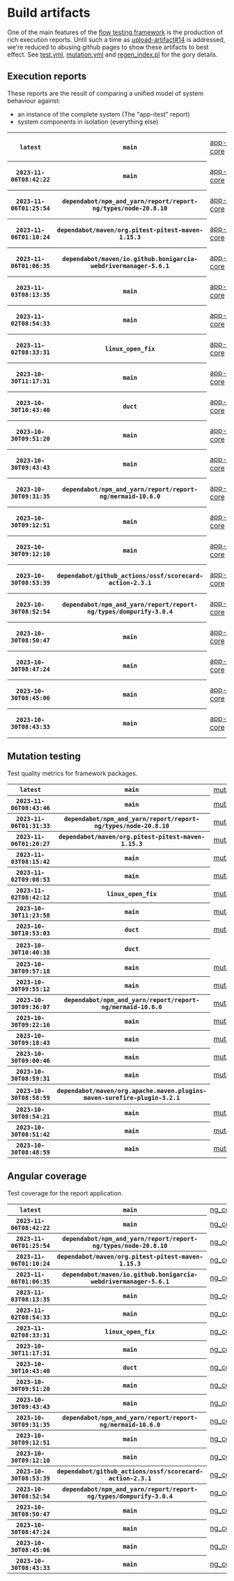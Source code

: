 # Build artifacts

One of the main features of the [flow testing framework](https://github.com/Mastercard/flow) is the production of rich execution reports.
Until such a time as [upload-artifact#14](https://github.com/actions/upload-artifact/issues/14) is addressed, we're reduced to abusing github pages to show these artifacts to best effect.
See [test.yml](https://github.com/Mastercard/flow/blob/main/.github/workflows/test.yml), [mutation.yml](https://github.com/Mastercard/flow/blob/main/.github/workflows/mutation.yml) and [regen_index.pl](https://github.com/Mastercard/flow/blob/pages/regen_index.pl) for the gory details.

## Execution reports

These reports are the result of comparing a unified model of system behaviour against:
 * an instance of the complete system (The "app-itest" report)
 * system components in isolation (everything else)

<!-- start:execution -->
<table>
	<tbody>
		<tr> <th><code>latest</code></th>
			 <th><code>main</code></th>
			<td><a href="execution/latest/app-core/target/mctf/latest/index.html">app-core</a></td>
			<td><a href="execution/latest/app-histogram/target/mctf/latest/index.html">app-histogram</a></td>
			<td><a href="execution/latest/app-itest/target/mctf/latest/index.html">app-itest</a></td>
			<td><a href="execution/latest/app-queue/target/mctf/latest/index.html">app-queue</a></td>
			<td><a href="execution/latest/app-store/target/mctf/latest/index.html">app-store</a></td>
			<td><a href="execution/latest/app-ui/target/mctf/latest/index.html">app-ui</a></td>
			<td><a href="execution/latest/app-web-ui/target/mctf/latest/index.html">app-web-ui</a></td>
		</tr>
		<tr> <th><code>2023-11-06T08:42:22</code></th>
			 <th><code>main</code></th>
			<td><a href="execution/1699260142/app-core/target/mctf/latest/index.html">app-core</a></td>
			<td><a href="execution/1699260142/app-histogram/target/mctf/latest/index.html">app-histogram</a></td>
			<td><a href="execution/1699260142/app-itest/target/mctf/latest/index.html">app-itest</a></td>
			<td><a href="execution/1699260142/app-queue/target/mctf/latest/index.html">app-queue</a></td>
			<td><a href="execution/1699260142/app-store/target/mctf/latest/index.html">app-store</a></td>
			<td><a href="execution/1699260142/app-ui/target/mctf/latest/index.html">app-ui</a></td>
			<td><a href="execution/1699260142/app-web-ui/target/mctf/latest/index.html">app-web-ui</a></td>
		</tr>
		<tr> <th><code>2023-11-06T01:25:54</code></th>
			 <th><code>dependabot/npm_and_yarn/report/report-ng/types/node-20.8.10</code></th>
			<td><a href="execution/1699233954/app-core/target/mctf/latest/index.html">app-core</a></td>
			<td><a href="execution/1699233954/app-histogram/target/mctf/latest/index.html">app-histogram</a></td>
			<td><a href="execution/1699233954/app-itest/target/mctf/latest/index.html">app-itest</a></td>
			<td><a href="execution/1699233954/app-queue/target/mctf/latest/index.html">app-queue</a></td>
			<td><a href="execution/1699233954/app-store/target/mctf/latest/index.html">app-store</a></td>
			<td><a href="execution/1699233954/app-ui/target/mctf/latest/index.html">app-ui</a></td>
			<td><a href="execution/1699233954/app-web-ui/target/mctf/latest/index.html">app-web-ui</a></td>
		</tr>
		<tr> <th><code>2023-11-06T01:10:24</code></th>
			 <th><code>dependabot/maven/org.pitest-pitest-maven-1.15.3</code></th>
			<td><a href="execution/1699233024/app-core/target/mctf/latest/index.html">app-core</a></td>
			<td><a href="execution/1699233024/app-histogram/target/mctf/latest/index.html">app-histogram</a></td>
			<td><a href="execution/1699233024/app-itest/target/mctf/latest/index.html">app-itest</a></td>
			<td><a href="execution/1699233024/app-queue/target/mctf/latest/index.html">app-queue</a></td>
			<td><a href="execution/1699233024/app-store/target/mctf/latest/index.html">app-store</a></td>
			<td><a href="execution/1699233024/app-ui/target/mctf/latest/index.html">app-ui</a></td>
			<td><a href="execution/1699233024/app-web-ui/target/mctf/latest/index.html">app-web-ui</a></td>
		</tr>
		<tr> <th><code>2023-11-06T01:06:35</code></th>
			 <th><code>dependabot/maven/io.github.bonigarcia-webdrivermanager-5.6.1</code></th>
			<td><a href="execution/1699232795/app-core/target/mctf/latest/index.html">app-core</a></td>
			<td><a href="execution/1699232795/app-histogram/target/mctf/latest/index.html">app-histogram</a></td>
			<td><a href="execution/1699232795/app-itest/target/mctf/latest/index.html">app-itest</a></td>
			<td><a href="execution/1699232795/app-queue/target/mctf/latest/index.html">app-queue</a></td>
			<td><a href="execution/1699232795/app-store/target/mctf/latest/index.html">app-store</a></td>
			<td><a href="execution/1699232795/app-ui/target/mctf/latest/index.html">app-ui</a></td>
			<td><a href="execution/1699232795/app-web-ui/target/mctf/latest/index.html">app-web-ui</a></td>
		</tr>
		<tr> <th><code>2023-11-03T08:13:35</code></th>
			 <th><code>main</code></th>
			<td><a href="execution/1698999215/app-core/target/mctf/latest/index.html">app-core</a></td>
			<td><a href="execution/1698999215/app-histogram/target/mctf/latest/index.html">app-histogram</a></td>
			<td><a href="execution/1698999215/app-itest/target/mctf/latest/index.html">app-itest</a></td>
			<td><a href="execution/1698999215/app-queue/target/mctf/latest/index.html">app-queue</a></td>
			<td><a href="execution/1698999215/app-store/target/mctf/latest/index.html">app-store</a></td>
			<td><a href="execution/1698999215/app-ui/target/mctf/latest/index.html">app-ui</a></td>
			<td><a href="execution/1698999215/app-web-ui/target/mctf/latest/index.html">app-web-ui</a></td>
		</tr>
		<tr> <th><code>2023-11-02T08:54:33</code></th>
			 <th><code>main</code></th>
			<td><a href="execution/1698915273/app-core/target/mctf/latest/index.html">app-core</a></td>
			<td><a href="execution/1698915273/app-histogram/target/mctf/latest/index.html">app-histogram</a></td>
			<td><a href="execution/1698915273/app-itest/target/mctf/latest/index.html">app-itest</a></td>
			<td><a href="execution/1698915273/app-queue/target/mctf/latest/index.html">app-queue</a></td>
			<td><a href="execution/1698915273/app-store/target/mctf/latest/index.html">app-store</a></td>
			<td><a href="execution/1698915273/app-ui/target/mctf/latest/index.html">app-ui</a></td>
			<td><a href="execution/1698915273/app-web-ui/target/mctf/latest/index.html">app-web-ui</a></td>
		</tr>
		<tr> <th><code>2023-11-02T08:33:31</code></th>
			 <th><code>linux_open_fix</code></th>
			<td><a href="execution/1698914011/app-core/target/mctf/latest/index.html">app-core</a></td>
			<td><a href="execution/1698914011/app-histogram/target/mctf/latest/index.html">app-histogram</a></td>
			<td><a href="execution/1698914011/app-itest/target/mctf/latest/index.html">app-itest</a></td>
			<td><a href="execution/1698914011/app-queue/target/mctf/latest/index.html">app-queue</a></td>
			<td><a href="execution/1698914011/app-store/target/mctf/latest/index.html">app-store</a></td>
			<td><a href="execution/1698914011/app-ui/target/mctf/latest/index.html">app-ui</a></td>
			<td><a href="execution/1698914011/app-web-ui/target/mctf/latest/index.html">app-web-ui</a></td>
		</tr>
		<tr> <th><code>2023-10-30T11:17:31</code></th>
			 <th><code>main</code></th>
			<td><a href="execution/1698664651/app-core/target/mctf/latest/index.html">app-core</a></td>
			<td><a href="execution/1698664651/app-histogram/target/mctf/latest/index.html">app-histogram</a></td>
			<td><a href="execution/1698664651/app-itest/target/mctf/latest/index.html">app-itest</a></td>
			<td><a href="execution/1698664651/app-queue/target/mctf/latest/index.html">app-queue</a></td>
			<td><a href="execution/1698664651/app-store/target/mctf/latest/index.html">app-store</a></td>
			<td><a href="execution/1698664651/app-ui/target/mctf/latest/index.html">app-ui</a></td>
			<td><a href="execution/1698664651/app-web-ui/target/mctf/latest/index.html">app-web-ui</a></td>
		</tr>
		<tr> <th><code>2023-10-30T10:43:40</code></th>
			 <th><code>duct</code></th>
			<td><a href="execution/1698662620/app-core/target/mctf/latest/index.html">app-core</a></td>
			<td><a href="execution/1698662620/app-histogram/target/mctf/latest/index.html">app-histogram</a></td>
			<td><a href="execution/1698662620/app-itest/target/mctf/latest/index.html">app-itest</a></td>
			<td><a href="execution/1698662620/app-queue/target/mctf/latest/index.html">app-queue</a></td>
			<td><a href="execution/1698662620/app-store/target/mctf/latest/index.html">app-store</a></td>
			<td><a href="execution/1698662620/app-ui/target/mctf/latest/index.html">app-ui</a></td>
			<td><a href="execution/1698662620/app-web-ui/target/mctf/latest/index.html">app-web-ui</a></td>
		</tr>
		<tr> <th><code>2023-10-30T09:51:20</code></th>
			 <th><code>main</code></th>
			<td><a href="execution/1698659480/app-core/target/mctf/latest/index.html">app-core</a></td>
			<td><a href="execution/1698659480/app-histogram/target/mctf/latest/index.html">app-histogram</a></td>
			<td><a href="execution/1698659480/app-itest/target/mctf/latest/index.html">app-itest</a></td>
			<td><a href="execution/1698659480/app-queue/target/mctf/latest/index.html">app-queue</a></td>
			<td><a href="execution/1698659480/app-store/target/mctf/latest/index.html">app-store</a></td>
			<td><a href="execution/1698659480/app-ui/target/mctf/latest/index.html">app-ui</a></td>
			<td><a href="execution/1698659480/app-web-ui/target/mctf/latest/index.html">app-web-ui</a></td>
		</tr>
		<tr> <th><code>2023-10-30T09:43:43</code></th>
			 <th><code>main</code></th>
			<td><a href="execution/1698659023/app-core/target/mctf/latest/index.html">app-core</a></td>
			<td><a href="execution/1698659023/app-histogram/target/mctf/latest/index.html">app-histogram</a></td>
			<td><a href="execution/1698659023/app-itest/target/mctf/latest/index.html">app-itest</a></td>
			<td><a href="execution/1698659023/app-queue/target/mctf/latest/index.html">app-queue</a></td>
			<td><a href="execution/1698659023/app-store/target/mctf/latest/index.html">app-store</a></td>
			<td><a href="execution/1698659023/app-ui/target/mctf/latest/index.html">app-ui</a></td>
			<td><a href="execution/1698659023/app-web-ui/target/mctf/latest/index.html">app-web-ui</a></td>
		</tr>
		<tr> <th><code>2023-10-30T09:31:35</code></th>
			 <th><code>dependabot/npm_and_yarn/report/report-ng/mermaid-10.6.0</code></th>
			<td><a href="execution/1698658295/app-core/target/mctf/latest/index.html">app-core</a></td>
			<td><a href="execution/1698658295/app-histogram/target/mctf/latest/index.html">app-histogram</a></td>
			<td><a href="execution/1698658295/app-itest/target/mctf/latest/index.html">app-itest</a></td>
			<td><a href="execution/1698658295/app-queue/target/mctf/latest/index.html">app-queue</a></td>
			<td><a href="execution/1698658295/app-store/target/mctf/latest/index.html">app-store</a></td>
			<td><a href="execution/1698658295/app-ui/target/mctf/latest/index.html">app-ui</a></td>
			<td><a href="execution/1698658295/app-web-ui/target/mctf/latest/index.html">app-web-ui</a></td>
		</tr>
		<tr> <th><code>2023-10-30T09:12:51</code></th>
			 <th><code>main</code></th>
			<td><a href="execution/1698657171/app-core/target/mctf/latest/index.html">app-core</a></td>
			<td><a href="execution/1698657171/app-histogram/target/mctf/latest/index.html">app-histogram</a></td>
			<td><a href="execution/1698657171/app-itest/target/mctf/latest/index.html">app-itest</a></td>
			<td><a href="execution/1698657171/app-queue/target/mctf/latest/index.html">app-queue</a></td>
			<td><a href="execution/1698657171/app-store/target/mctf/latest/index.html">app-store</a></td>
			<td><a href="execution/1698657171/app-ui/target/mctf/latest/index.html">app-ui</a></td>
			<td><a href="execution/1698657171/app-web-ui/target/mctf/latest/index.html">app-web-ui</a></td>
		</tr>
		<tr> <th><code>2023-10-30T09:12:10</code></th>
			 <th><code>main</code></th>
			<td><a href="execution/1698657130/app-core/target/mctf/latest/index.html">app-core</a></td>
			<td><a href="execution/1698657130/app-histogram/target/mctf/latest/index.html">app-histogram</a></td>
			<td><a href="execution/1698657130/app-itest/target/mctf/latest/index.html">app-itest</a></td>
			<td><a href="execution/1698657130/app-queue/target/mctf/latest/index.html">app-queue</a></td>
			<td><a href="execution/1698657130/app-store/target/mctf/latest/index.html">app-store</a></td>
			<td><a href="execution/1698657130/app-ui/target/mctf/latest/index.html">app-ui</a></td>
			<td><a href="execution/1698657130/app-web-ui/target/mctf/latest/index.html">app-web-ui</a></td>
		</tr>
		<tr> <th><code>2023-10-30T08:53:39</code></th>
			 <th><code>dependabot/github_actions/ossf/scorecard-action-2.3.1</code></th>
			<td><a href="execution/1698656019/app-core/target/mctf/latest/index.html">app-core</a></td>
			<td><a href="execution/1698656019/app-histogram/target/mctf/latest/index.html">app-histogram</a></td>
			<td><a href="execution/1698656019/app-itest/target/mctf/latest/index.html">app-itest</a></td>
			<td><a href="execution/1698656019/app-queue/target/mctf/latest/index.html">app-queue</a></td>
			<td><a href="execution/1698656019/app-store/target/mctf/latest/index.html">app-store</a></td>
			<td><a href="execution/1698656019/app-ui/target/mctf/latest/index.html">app-ui</a></td>
			<td><a href="execution/1698656019/app-web-ui/target/mctf/latest/index.html">app-web-ui</a></td>
		</tr>
		<tr> <th><code>2023-10-30T08:52:54</code></th>
			 <th><code>dependabot/npm_and_yarn/report/report-ng/types/dompurify-3.0.4</code></th>
			<td><a href="execution/1698655974/app-core/target/mctf/latest/index.html">app-core</a></td>
			<td><a href="execution/1698655974/app-histogram/target/mctf/latest/index.html">app-histogram</a></td>
			<td><a href="execution/1698655974/app-itest/target/mctf/latest/index.html">app-itest</a></td>
			<td><a href="execution/1698655974/app-queue/target/mctf/latest/index.html">app-queue</a></td>
			<td><a href="execution/1698655974/app-store/target/mctf/latest/index.html">app-store</a></td>
			<td><a href="execution/1698655974/app-ui/target/mctf/latest/index.html">app-ui</a></td>
			<td><a href="execution/1698655974/app-web-ui/target/mctf/latest/index.html">app-web-ui</a></td>
		</tr>
		<tr> <th><code>2023-10-30T08:50:47</code></th>
			 <th><code>main</code></th>
			<td><a href="execution/1698655847/app-core/target/mctf/latest/index.html">app-core</a></td>
			<td><a href="execution/1698655847/app-histogram/target/mctf/latest/index.html">app-histogram</a></td>
			<td><a href="execution/1698655847/app-itest/target/mctf/latest/index.html">app-itest</a></td>
			<td><a href="execution/1698655847/app-queue/target/mctf/latest/index.html">app-queue</a></td>
			<td><a href="execution/1698655847/app-store/target/mctf/latest/index.html">app-store</a></td>
			<td><a href="execution/1698655847/app-ui/target/mctf/latest/index.html">app-ui</a></td>
			<td><a href="execution/1698655847/app-web-ui/target/mctf/latest/index.html">app-web-ui</a></td>
		</tr>
		<tr> <th><code>2023-10-30T08:47:24</code></th>
			 <th><code>main</code></th>
			<td><a href="execution/1698655644/app-core/target/mctf/latest/index.html">app-core</a></td>
			<td><a href="execution/1698655644/app-histogram/target/mctf/latest/index.html">app-histogram</a></td>
			<td><a href="execution/1698655644/app-itest/target/mctf/latest/index.html">app-itest</a></td>
			<td><a href="execution/1698655644/app-queue/target/mctf/latest/index.html">app-queue</a></td>
			<td><a href="execution/1698655644/app-store/target/mctf/latest/index.html">app-store</a></td>
			<td><a href="execution/1698655644/app-ui/target/mctf/latest/index.html">app-ui</a></td>
			<td><a href="execution/1698655644/app-web-ui/target/mctf/latest/index.html">app-web-ui</a></td>
		</tr>
		<tr> <th><code>2023-10-30T08:45:06</code></th>
			 <th><code>main</code></th>
			<td><a href="execution/1698655506/app-core/target/mctf/latest/index.html">app-core</a></td>
			<td><a href="execution/1698655506/app-histogram/target/mctf/latest/index.html">app-histogram</a></td>
			<td><a href="execution/1698655506/app-itest/target/mctf/latest/index.html">app-itest</a></td>
			<td><a href="execution/1698655506/app-queue/target/mctf/latest/index.html">app-queue</a></td>
			<td><a href="execution/1698655506/app-store/target/mctf/latest/index.html">app-store</a></td>
			<td><a href="execution/1698655506/app-ui/target/mctf/latest/index.html">app-ui</a></td>
			<td><a href="execution/1698655506/app-web-ui/target/mctf/latest/index.html">app-web-ui</a></td>
		</tr>
		<tr> <th><code>2023-10-30T08:43:33</code></th>
			 <th><code>main</code></th>
			<td><a href="execution/1698655413/app-core/target/mctf/latest/index.html">app-core</a></td>
			<td><a href="execution/1698655413/app-histogram/target/mctf/latest/index.html">app-histogram</a></td>
			<td><a href="execution/1698655413/app-itest/target/mctf/latest/index.html">app-itest</a></td>
			<td><a href="execution/1698655413/app-queue/target/mctf/latest/index.html">app-queue</a></td>
			<td><a href="execution/1698655413/app-store/target/mctf/latest/index.html">app-store</a></td>
			<td><a href="execution/1698655413/app-ui/target/mctf/latest/index.html">app-ui</a></td>
			<td><a href="execution/1698655413/app-web-ui/target/mctf/latest/index.html">app-web-ui</a></td>
		</tr>
	</tbody>
</table>
<!-- end:execution -->

## Mutation testing

Test quality metrics for framework packages.

<!-- start:mutation -->
<table>
	<tbody>
		<tr> <th><code>latest</code></th>
			 <th><code>main</code></th>
			<td><a href="mutation/latest/mutation_report/index.html">mutation</a></td>
			<td></td>
			<td></td>
			<td></td>
			<td></td>
			<td></td>
			<td></td>
			<td></td>
			<td></td>
			<td></td>
			<td></td>
			<td></td>
			<td></td>
			<td></td>
		</tr>
		<tr> <th><code>2023-11-06T08:43:46</code></th>
			 <th><code>main</code></th>
			<td><a href="mutation/1699260226/mutation_report/index.html">mutation</a></td>
			<td></td>
			<td></td>
			<td></td>
			<td></td>
			<td></td>
			<td></td>
			<td></td>
			<td></td>
			<td></td>
			<td></td>
			<td></td>
			<td></td>
			<td></td>
		</tr>
		<tr> <th><code>2023-11-06T01:31:33</code></th>
			 <th><code>dependabot/npm_and_yarn/report/report-ng/types/node-20.8.10</code></th>
			<td><a href="mutation/1699234293/mutation_report/index.html">mutation</a></td>
			<td></td>
			<td></td>
			<td></td>
			<td></td>
			<td></td>
			<td></td>
			<td></td>
			<td></td>
			<td></td>
			<td></td>
			<td></td>
			<td></td>
			<td></td>
		</tr>
		<tr> <th><code>2023-11-06T01:20:27</code></th>
			 <th><code>dependabot/maven/org.pitest-pitest-maven-1.15.3</code></th>
			<td><a href="mutation/1699233627/mutation_report/index.html">mutation</a></td>
			<td></td>
			<td></td>
			<td></td>
			<td></td>
			<td></td>
			<td></td>
			<td></td>
			<td></td>
			<td></td>
			<td></td>
			<td></td>
			<td></td>
			<td></td>
		</tr>
		<tr> <th><code>2023-11-03T08:15:42</code></th>
			 <th><code>main</code></th>
			<td><a href="mutation/1698999342/mutation_report/index.html">mutation</a></td>
			<td></td>
			<td></td>
			<td></td>
			<td></td>
			<td></td>
			<td></td>
			<td></td>
			<td></td>
			<td></td>
			<td></td>
			<td></td>
			<td></td>
			<td></td>
		</tr>
		<tr> <th><code>2023-11-02T09:08:53</code></th>
			 <th><code>main</code></th>
			<td><a href="mutation/1698916133/mutation_report/index.html">mutation</a></td>
			<td></td>
			<td></td>
			<td></td>
			<td></td>
			<td></td>
			<td></td>
			<td></td>
			<td></td>
			<td></td>
			<td></td>
			<td></td>
			<td></td>
			<td></td>
		</tr>
		<tr> <th><code>2023-11-02T08:42:12</code></th>
			 <th><code>linux_open_fix</code></th>
			<td><a href="mutation/1698914532/mutation_report/index.html">mutation</a></td>
			<td></td>
			<td></td>
			<td></td>
			<td></td>
			<td></td>
			<td></td>
			<td></td>
			<td></td>
			<td></td>
			<td></td>
			<td></td>
			<td></td>
			<td></td>
		</tr>
		<tr> <th><code>2023-10-30T11:23:58</code></th>
			 <th><code>main</code></th>
			<td><a href="mutation/1698665038/mutation_report/index.html">mutation</a></td>
			<td></td>
			<td></td>
			<td></td>
			<td></td>
			<td></td>
			<td></td>
			<td></td>
			<td></td>
			<td></td>
			<td></td>
			<td></td>
			<td></td>
			<td></td>
		</tr>
		<tr> <th><code>2023-10-30T10:53:03</code></th>
			 <th><code>duct</code></th>
			<td><a href="mutation/1698663183/mutation_report/index.html">mutation</a></td>
			<td></td>
			<td></td>
			<td></td>
			<td></td>
			<td></td>
			<td></td>
			<td></td>
			<td></td>
			<td></td>
			<td></td>
			<td></td>
			<td></td>
			<td></td>
		</tr>
		<tr> <th><code>2023-10-30T10:40:38</code></th>
			 <th><code>duct</code></th>
			<td></td>
			<td><a href="mutation/1698662438/mutation_report/index.html">mutation_report</a></td>
			<td><a href="mutation/1698662438/project_mutation_reports/api/target/pit-reports/index.html">project_mutation_reports/api/target/pit-reports</a></td>
			<td><a href="mutation/1698662438/project_mutation_reports/builder/target/pit-reports/index.html">project_mutation_reports/builder/target/pit-reports</a></td>
			<td><a href="mutation/1698662438/project_mutation_reports/message/message-core/target/pit-reports/index.html">project_mutation_reports/message/message-core/target/pit-reports</a></td>
			<td><a href="mutation/1698662438/project_mutation_reports/message/message-http/target/pit-reports/index.html">project_mutation_reports/message/message-http/target/pit-reports</a></td>
			<td><a href="mutation/1698662438/project_mutation_reports/message/message-json/target/pit-reports/index.html">project_mutation_reports/message/message-json/target/pit-reports</a></td>
			<td><a href="mutation/1698662438/project_mutation_reports/message/message-sql/target/pit-reports/index.html">project_mutation_reports/message/message-sql/target/pit-reports</a></td>
			<td><a href="mutation/1698662438/project_mutation_reports/message/message-text/target/pit-reports/index.html">project_mutation_reports/message/message-text/target/pit-reports</a></td>
			<td><a href="mutation/1698662438/project_mutation_reports/message/message-web/target/pit-reports/index.html">project_mutation_reports/message/message-web/target/pit-reports</a></td>
			<td><a href="mutation/1698662438/project_mutation_reports/message/message-xml/target/pit-reports/index.html">project_mutation_reports/message/message-xml/target/pit-reports</a></td>
			<td><a href="mutation/1698662438/project_mutation_reports/model/target/pit-reports/index.html">project_mutation_reports/model/target/pit-reports</a></td>
			<td><a href="mutation/1698662438/project_mutation_reports/validation/validation-core/target/pit-reports/index.html">project_mutation_reports/validation/validation-core/target/pit-reports</a></td>
			<td><a href="mutation/1698662438/project_mutation_reports/validation/validation-junit5/target/pit-reports/index.html">project_mutation_reports/validation/validation-junit5/target/pit-reports</a></td>
		</tr>
		<tr> <th><code>2023-10-30T09:57:18</code></th>
			 <th><code>main</code></th>
			<td><a href="mutation/1698659838/mutation_report/index.html">mutation</a></td>
			<td></td>
			<td></td>
			<td></td>
			<td></td>
			<td></td>
			<td></td>
			<td></td>
			<td></td>
			<td></td>
			<td></td>
			<td></td>
			<td></td>
			<td></td>
		</tr>
		<tr> <th><code>2023-10-30T09:55:12</code></th>
			 <th><code>main</code></th>
			<td><a href="mutation/1698659712/mutation_report/index.html">mutation</a></td>
			<td></td>
			<td></td>
			<td></td>
			<td></td>
			<td></td>
			<td></td>
			<td></td>
			<td></td>
			<td></td>
			<td></td>
			<td></td>
			<td></td>
			<td></td>
		</tr>
		<tr> <th><code>2023-10-30T09:36:07</code></th>
			 <th><code>dependabot/npm_and_yarn/report/report-ng/mermaid-10.6.0</code></th>
			<td><a href="mutation/1698658567/mutation_report/index.html">mutation</a></td>
			<td></td>
			<td></td>
			<td></td>
			<td></td>
			<td></td>
			<td></td>
			<td></td>
			<td></td>
			<td></td>
			<td></td>
			<td></td>
			<td></td>
			<td></td>
		</tr>
		<tr> <th><code>2023-10-30T09:22:16</code></th>
			 <th><code>main</code></th>
			<td><a href="mutation/1698657736/mutation_report/index.html">mutation</a></td>
			<td></td>
			<td></td>
			<td></td>
			<td></td>
			<td></td>
			<td></td>
			<td></td>
			<td></td>
			<td></td>
			<td></td>
			<td></td>
			<td></td>
			<td></td>
		</tr>
		<tr> <th><code>2023-10-30T09:18:43</code></th>
			 <th><code>main</code></th>
			<td><a href="mutation/1698657523/mutation_report/index.html">mutation</a></td>
			<td></td>
			<td></td>
			<td></td>
			<td></td>
			<td></td>
			<td></td>
			<td></td>
			<td></td>
			<td></td>
			<td></td>
			<td></td>
			<td></td>
			<td></td>
		</tr>
		<tr> <th><code>2023-10-30T09:00:46</code></th>
			 <th><code>main</code></th>
			<td><a href="mutation/1698656446/mutation_report/index.html">mutation</a></td>
			<td></td>
			<td></td>
			<td></td>
			<td></td>
			<td></td>
			<td></td>
			<td></td>
			<td></td>
			<td></td>
			<td></td>
			<td></td>
			<td></td>
			<td></td>
		</tr>
		<tr> <th><code>2023-10-30T08:59:31</code></th>
			 <th><code>main</code></th>
			<td><a href="mutation/1698656371/mutation_report/index.html">mutation</a></td>
			<td></td>
			<td></td>
			<td></td>
			<td></td>
			<td></td>
			<td></td>
			<td></td>
			<td></td>
			<td></td>
			<td></td>
			<td></td>
			<td></td>
			<td></td>
		</tr>
		<tr> <th><code>2023-10-30T08:58:59</code></th>
			 <th><code>dependabot/maven/org.apache.maven.plugins-maven-surefire-plugin-3.2.1</code></th>
			<td></td>
			<td><a href="mutation/1698656339/mutation_report/index.html">mutation_report</a></td>
			<td><a href="mutation/1698656339/project_mutation_reports/api/target/pit-reports/index.html">project_mutation_reports/api/target/pit-reports</a></td>
			<td><a href="mutation/1698656339/project_mutation_reports/builder/target/pit-reports/index.html">project_mutation_reports/builder/target/pit-reports</a></td>
			<td><a href="mutation/1698656339/project_mutation_reports/message/message-core/target/pit-reports/index.html">project_mutation_reports/message/message-core/target/pit-reports</a></td>
			<td><a href="mutation/1698656339/project_mutation_reports/message/message-http/target/pit-reports/index.html">project_mutation_reports/message/message-http/target/pit-reports</a></td>
			<td><a href="mutation/1698656339/project_mutation_reports/message/message-json/target/pit-reports/index.html">project_mutation_reports/message/message-json/target/pit-reports</a></td>
			<td><a href="mutation/1698656339/project_mutation_reports/message/message-sql/target/pit-reports/index.html">project_mutation_reports/message/message-sql/target/pit-reports</a></td>
			<td><a href="mutation/1698656339/project_mutation_reports/message/message-text/target/pit-reports/index.html">project_mutation_reports/message/message-text/target/pit-reports</a></td>
			<td><a href="mutation/1698656339/project_mutation_reports/message/message-web/target/pit-reports/index.html">project_mutation_reports/message/message-web/target/pit-reports</a></td>
			<td><a href="mutation/1698656339/project_mutation_reports/message/message-xml/target/pit-reports/index.html">project_mutation_reports/message/message-xml/target/pit-reports</a></td>
			<td><a href="mutation/1698656339/project_mutation_reports/model/target/pit-reports/index.html">project_mutation_reports/model/target/pit-reports</a></td>
			<td><a href="mutation/1698656339/project_mutation_reports/validation/validation-core/target/pit-reports/index.html">project_mutation_reports/validation/validation-core/target/pit-reports</a></td>
			<td><a href="mutation/1698656339/project_mutation_reports/validation/validation-junit5/target/pit-reports/index.html">project_mutation_reports/validation/validation-junit5/target/pit-reports</a></td>
		</tr>
		<tr> <th><code>2023-10-30T08:54:21</code></th>
			 <th><code>main</code></th>
			<td><a href="mutation/1698656061/mutation_report/index.html">mutation</a></td>
			<td></td>
			<td></td>
			<td></td>
			<td></td>
			<td></td>
			<td></td>
			<td></td>
			<td></td>
			<td></td>
			<td></td>
			<td></td>
			<td></td>
			<td></td>
		</tr>
		<tr> <th><code>2023-10-30T08:51:42</code></th>
			 <th><code>main</code></th>
			<td><a href="mutation/1698655902/mutation_report/index.html">mutation</a></td>
			<td></td>
			<td></td>
			<td></td>
			<td></td>
			<td></td>
			<td></td>
			<td></td>
			<td></td>
			<td></td>
			<td></td>
			<td></td>
			<td></td>
			<td></td>
		</tr>
		<tr> <th><code>2023-10-30T08:48:59</code></th>
			 <th><code>main</code></th>
			<td><a href="mutation/1698655739/mutation_report/index.html">mutation</a></td>
			<td></td>
			<td></td>
			<td></td>
			<td></td>
			<td></td>
			<td></td>
			<td></td>
			<td></td>
			<td></td>
			<td></td>
			<td></td>
			<td></td>
			<td></td>
		</tr>
	</tbody>
</table>
<!-- end:mutation -->

## Angular coverage

Test coverage for the report application.

<!-- start:ng_coverage -->
<table>
	<tbody>
		<tr> <th><code>latest</code></th>
			 <th><code>main</code></th>
			<td><a href="ng_coverage/latest/report/index.html">ng_coverage</a></td>
		</tr>
		<tr> <th><code>2023-11-06T08:42:22</code></th>
			 <th><code>main</code></th>
			<td><a href="ng_coverage/1699260142/report/index.html">ng_coverage</a></td>
		</tr>
		<tr> <th><code>2023-11-06T01:25:54</code></th>
			 <th><code>dependabot/npm_and_yarn/report/report-ng/types/node-20.8.10</code></th>
			<td><a href="ng_coverage/1699233954/report/index.html">ng_coverage</a></td>
		</tr>
		<tr> <th><code>2023-11-06T01:10:24</code></th>
			 <th><code>dependabot/maven/org.pitest-pitest-maven-1.15.3</code></th>
			<td><a href="ng_coverage/1699233024/report/index.html">ng_coverage</a></td>
		</tr>
		<tr> <th><code>2023-11-06T01:06:35</code></th>
			 <th><code>dependabot/maven/io.github.bonigarcia-webdrivermanager-5.6.1</code></th>
			<td><a href="ng_coverage/1699232795/report/index.html">ng_coverage</a></td>
		</tr>
		<tr> <th><code>2023-11-03T08:13:35</code></th>
			 <th><code>main</code></th>
			<td><a href="ng_coverage/1698999215/report/index.html">ng_coverage</a></td>
		</tr>
		<tr> <th><code>2023-11-02T08:54:33</code></th>
			 <th><code>main</code></th>
			<td><a href="ng_coverage/1698915273/report/index.html">ng_coverage</a></td>
		</tr>
		<tr> <th><code>2023-11-02T08:33:31</code></th>
			 <th><code>linux_open_fix</code></th>
			<td><a href="ng_coverage/1698914011/report/index.html">ng_coverage</a></td>
		</tr>
		<tr> <th><code>2023-10-30T11:17:31</code></th>
			 <th><code>main</code></th>
			<td><a href="ng_coverage/1698664651/report/index.html">ng_coverage</a></td>
		</tr>
		<tr> <th><code>2023-10-30T10:43:40</code></th>
			 <th><code>duct</code></th>
			<td><a href="ng_coverage/1698662620/report/index.html">ng_coverage</a></td>
		</tr>
		<tr> <th><code>2023-10-30T09:51:20</code></th>
			 <th><code>main</code></th>
			<td><a href="ng_coverage/1698659480/report/index.html">ng_coverage</a></td>
		</tr>
		<tr> <th><code>2023-10-30T09:43:43</code></th>
			 <th><code>main</code></th>
			<td><a href="ng_coverage/1698659023/report/index.html">ng_coverage</a></td>
		</tr>
		<tr> <th><code>2023-10-30T09:31:35</code></th>
			 <th><code>dependabot/npm_and_yarn/report/report-ng/mermaid-10.6.0</code></th>
			<td><a href="ng_coverage/1698658295/report/index.html">ng_coverage</a></td>
		</tr>
		<tr> <th><code>2023-10-30T09:12:51</code></th>
			 <th><code>main</code></th>
			<td><a href="ng_coverage/1698657171/report/index.html">ng_coverage</a></td>
		</tr>
		<tr> <th><code>2023-10-30T09:12:10</code></th>
			 <th><code>main</code></th>
			<td><a href="ng_coverage/1698657130/report/index.html">ng_coverage</a></td>
		</tr>
		<tr> <th><code>2023-10-30T08:53:39</code></th>
			 <th><code>dependabot/github_actions/ossf/scorecard-action-2.3.1</code></th>
			<td><a href="ng_coverage/1698656019/report/index.html">ng_coverage</a></td>
		</tr>
		<tr> <th><code>2023-10-30T08:52:54</code></th>
			 <th><code>dependabot/npm_and_yarn/report/report-ng/types/dompurify-3.0.4</code></th>
			<td><a href="ng_coverage/1698655974/report/index.html">ng_coverage</a></td>
		</tr>
		<tr> <th><code>2023-10-30T08:50:47</code></th>
			 <th><code>main</code></th>
			<td><a href="ng_coverage/1698655847/report/index.html">ng_coverage</a></td>
		</tr>
		<tr> <th><code>2023-10-30T08:47:24</code></th>
			 <th><code>main</code></th>
			<td><a href="ng_coverage/1698655644/report/index.html">ng_coverage</a></td>
		</tr>
		<tr> <th><code>2023-10-30T08:45:06</code></th>
			 <th><code>main</code></th>
			<td><a href="ng_coverage/1698655506/report/index.html">ng_coverage</a></td>
		</tr>
		<tr> <th><code>2023-10-30T08:43:33</code></th>
			 <th><code>main</code></th>
			<td><a href="ng_coverage/1698655413/report/index.html">ng_coverage</a></td>
		</tr>
	</tbody>
</table>
<!-- end:ng_coverage -->